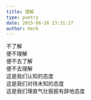 ```yaml
---  
title: 理解  
type: poetry  
date: 2015-06-26 23:31:17  
author: Herb    
---  
```

不了解  
便不理解  
便不去了解  
便不去理解    
这是我们认知的态度  
这是我们对待未知的态度  
这是我们理直气壮振振有辞地态度